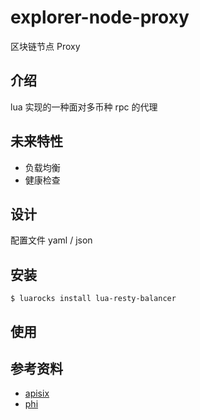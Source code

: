 # explorer-node-proxy

区块链节点 Proxy

## 介绍

lua 实现的一种面对多币种 rpc 的代理

## 未来特性

+ 负载均衡
+ 健康检查

## 设计

配置文件 yaml / json

## 安装

```
$ luarocks install lua-resty-balancer
```

## 使用

## 参考资料

+ [apisix](https://github.com/apache/apisix)
+ [phi](https://github.com/Justinmad/phi)